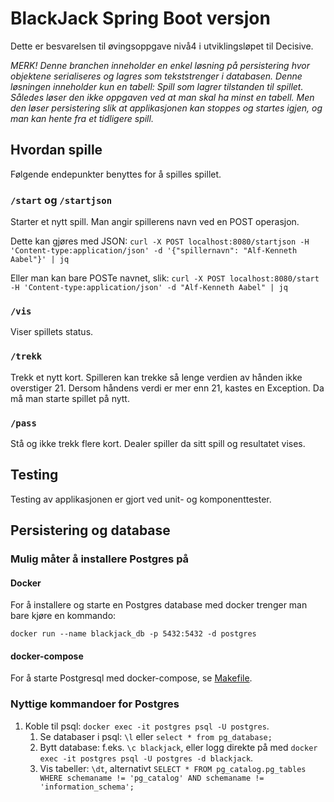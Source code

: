 # BlackJack Spring Boot versjon
Dette er besvarelsen til øvingsoppgave nivå4 i utviklingsløpet til Decisive.

_MERK! Denne branchen inneholder en enkel løsning på persistering hvor objektene serialiseres
og lagres som tekststrenger i databasen.
Denne løsningen inneholder kun en tabell: Spill som lagrer tilstanden til spillet.
Således løser den ikke oppgaven ved at man skal ha minst en tabell.
Men den løser persistering slik at applikasjonen kan stoppes og startes igjen,
og man kan hente fra et tidligere spill._

## Hvordan spille
Følgende endepunkter benyttes for å spilles spillet.

### `/start` og `/startjson` 
Starter et nytt spill. Man angir spillerens navn ved en POST operasjon.

Dette kan gjøres med JSON:
`curl -X POST localhost:8080/startjson -H 'Content-type:application/json' -d '{"spillernavn": "Alf-Kenneth Aabel"}' | jq`

Eller man kan bare POSTe navnet, slik:
`curl -X POST localhost:8080/start -H 'Content-type:application/json' -d "Alf-Kenneth Aabel" | jq`

### `/vis`
Viser spillets status.

### `/trekk`
Trekk et nytt kort. Spilleren kan trekke så lenge verdien av hånden ikke overstiger 21.
Dersom håndens verdi er mer enn 21, kastes en Exception. Da må man starte spillet på nytt.

### `/pass`
Stå og ikke trekk flere kort. Dealer spiller da sitt spill og resultatet vises.

## Testing
Testing av applikasjonen er gjort ved unit- og komponenttester.

## Persistering og database

### Mulig måter å installere Postgres på

#### Docker
For å installere og starte en Postgres database med docker trenger man bare kjøre en kommando:

`docker run --name blackjack_db -p 5432:5432 -d postgres`

#### docker-compose
For å starte Postgresql med docker-compose, se [Makefile](./Makefile).

### Nyttige kommandoer for Postgres
1. Koble til psql: `docker exec -it postgres psql -U postgres`.
   1. Se databaser i psql: `\l` eller `select * from pg_database;`
   2. Bytt database: f.eks. `\c blackjack`, eller logg direkte på med `docker exec -it postgres psql -U postgres -d blackjack`. 
   3. Vis tabeller: `\dt`, alternativt `SELECT * FROM pg_catalog.pg_tables WHERE schemaname != 'pg_catalog' AND schemaname != 'information_schema';` 


